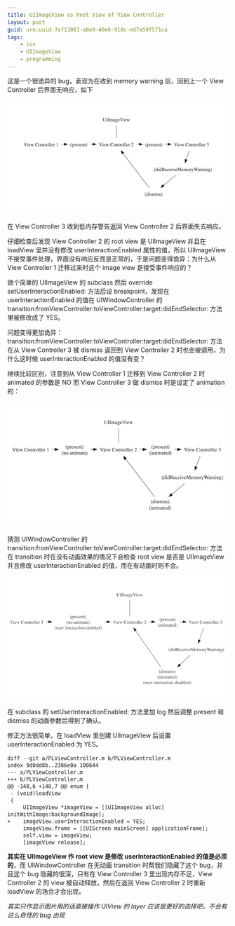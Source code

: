 ```yaml
---
title: UIImageView as Root View of View Controller
layout: post
guid: urn:uuid:7af13863-a8e9-40e6-918c-ed7a59f571ca
tags:
    - ios
    - UIImageView
    - programming
---
```


这是一个很诡异的 bug，表现为在收到 memory warning 后，回到上一个 View Controller 后界面无响应，如下

![bug](/media/files/2011/11/22/bug.png)

在 View Controller 3 收到低内存警告返回 View Controller 2 后界面失去响应。

仔细检查后发现 View Controller 2 的 root view 是 UIImageView 并且在 loadView 里并没有修改 userInteractionEnabled 属性的值，所以 UIImageView 不接受事件处理，界面没有响应反而是正常的，于是问题变得诡异：为什么从 View Controller 1 迁移过来时这个 image view 是接受事件响应的？

做个简单的 UIImageView 的 subclass 然后 override setUserInteractionEnabled: 方法后设 breakpoint，发现在 userInteractionEnabled 的值在 UIWindowController 的 transition:fromViewController:toViewController:target:didEndSelector: 方法里被修改成了 YES。

问题变得更加诡异： transition:fromViewController:toViewController:target:didEndSelector: 方法在从 View Controller 3 被 dismiss 返回到 View Controller 2 时也会被调用，为什么这时候 userInteractionEnabled 的值没有变？

继续比较区别，注意到从 View Controller 1 迁移到 View Controller 2 时 animated 的参数是 NO 而 View Controller 3 做 dismiss 时是设定了 animation 的：

![bug](/media/files/2011/11/22/with-description.png)

猜测 UIWindowController 的 transition:fromViewController:toViewController:target:didEndSelector: 方法在 transition 时在没有动画效果的情况下会检查 root view 是否是 UIImageView 并且修改 userInteractionEnabled 的值，而在有动画时则不会。

![bug](/media/files/2011/11/22/with-analytics.png)

在 subclass 的 setUserInteractionEnabled: 方法里加 log 然后调整 present 和 dismiss 的动画参数后得到了确认。

修正方法很简单，在 loadView 里创建 UIImageView 后设置 userInteractionEnabled 为 YES。

    diff --git a/PLViewController.m b/PLViewController.m
    index 9d0dd8b..2386e0a 100644
    --- a/PLViewController.m
    +++ b/PLViewController.m
    @@ -148,6 +148,7 @@ enum {
     - (void)loadView
     {        
         UIImageView *imageView = [[UIImageView alloc] initWithImage:backgroundImage];
    +    imageView.userInteractionEnabled = YES;
         imageView.frame = [[UIScreen mainScreen] applicationFrame];
         self.view = imageView;
         [imageView release];

__其实在 UIImageView 作 root view 是修改 userInteractionEnabled 的值是必须的__，而 UIWindowController 在无动画 transition 时帮我们隐藏了这个 bug，并且这个 bug 隐藏的很深，只有在 View Controller 3 里出现内存不足，View Controller 2 的 view 被自动释放，然后在返回 View Controller 2 时重新 loadView 的场合才会出现。

*其实只作显示图片用的话直接操作 UIView 的 layer 应该是更好的选择吧，不会有这么奇怪的 bug 出现*
